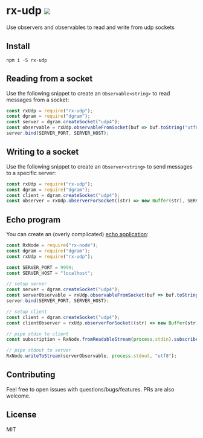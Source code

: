 # rx-udp ![](https://travis-ci.org/dschenkelman/rx-udp.svg?branch=master)
Use observers and observables to read and write from udp sockets

## Install
```
npm i -S rx-udp
```

## Reading from a socket
Use the following snippet to create an `Observable<string>` to read messages from a socket:
```javascript
const rxUdp = require("rx-udp");
const dgram = require("dgram");
const server = dgram.createSocket("udp4");
const observable = rxUdp.observableFromSocket(buf => buf.toString("utf8"), server);
server.bind(SERVER_PORT, SERVER_HOST);
```

## Writing to a socket
Use the following snippet to create an `Observer<string>` to send messages to a specific server:
```javascript
const rxUdp = require("rx-udp");
const dgram = require("dgram");
const client = dgram.createSocket("udp4");
const observer = rxUdp.observerForSocket((str) => new Buffer(str), SERVER_PORT, SERVER_HOST, client);
```

## Echo program
You can create an (overly complicated) [echo application](samples/echo.js):
```javascript
const RxNode = require("rx-node");
const dgram = require("dgram");
const rxUdp = require("rx-udp");

const SERVER_PORT = 9999;
const SERVER_HOST = "localhost";

// setup server
const server = dgram.createSocket("udp4");
const serverObservable = rxUdp.observableFromSocket(buf => buf.toString("utf8"), server);
server.bind(SERVER_PORT, SERVER_HOST);

// setup client
const client = dgram.createSocket("udp4");
const clientObserver = rxUdp.observerForSocket((str) => new Buffer(str), SERVER_PORT, SERVER_HOST, client);

// pipe stdin to client
const subscription = RxNode.fromReadableStream(process.stdin).subscribe(clientObserver);

// pipe stdout to server
RxNode.writeToStream(serverObservable, process.stdout, "utf8");
```

## Contributing
Feel free to open issues with questions/bugs/features. PRs are also welcome.

## License
MIT